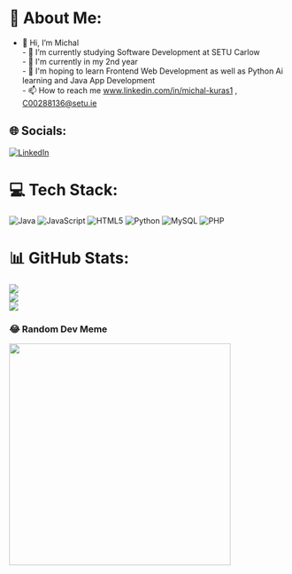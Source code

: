 # 💫 About Me:
- 👋 Hi, I’m Michal<br>- 🌱 I’m currently studying Software Development at SETU Carlow<br>- 🏫 I'm currently in my 2nd year <br>- 💞️ I'm hoping to learn Frontend Web Development as well as Python Ai learning and Java App Development<br>- 📫 How to reach me www.linkedin.com/in/michal-kuras1 , C00288136@setu.ie


## 🌐 Socials:
[![LinkedIn](https://img.shields.io/badge/LinkedIn-%230077B5.svg?logo=linkedin&logoColor=white)](https://linkedin.com/in/www.linkedin.com/in/michal-kuras1) 

# 💻 Tech Stack:
![Java](https://img.shields.io/badge/java-%23ED8B00.svg?style=for-the-badge&logo=openjdk&logoColor=white) ![JavaScript](https://img.shields.io/badge/javascript-%23323330.svg?style=for-the-badge&logo=javascript&logoColor=%23F7DF1E) ![HTML5](https://img.shields.io/badge/html5-%23E34F26.svg?style=for-the-badge&logo=html5&logoColor=white) ![Python](https://img.shields.io/badge/python-3670A0?style=for-the-badge&logo=python&logoColor=ffdd54) ![MySQL](https://img.shields.io/badge/mysql-%2300000f.svg?style=for-the-badge&logo=mysql&logoColor=white) ![PHP](https://img.shields.io/badge/php-%23777BB4.svg?style=for-the-badge&logo=php&logoColor=white)
# 📊 GitHub Stats:
![](https://github-readme-stats.vercel.app/api?username=C00288136&theme=monokai&hide_border=false&include_all_commits=false&count_private=false)<br/>
![](https://github-readme-streak-stats.herokuapp.com/?user=C00288136&theme=monokai&hide_border=false)<br/>
![](https://github-readme-stats.vercel.app/api/top-langs/?username=C00288136&theme=monokai&hide_border=false&include_all_commits=false&count_private=false&layout=compact)

### 😂 Random Dev Meme
<img src='https://randommeme-five.vercel.app/' style="height: 400px;"/>

<!-- Proudly created with GPRM ( https://gprm.itsvg.in ) -->
